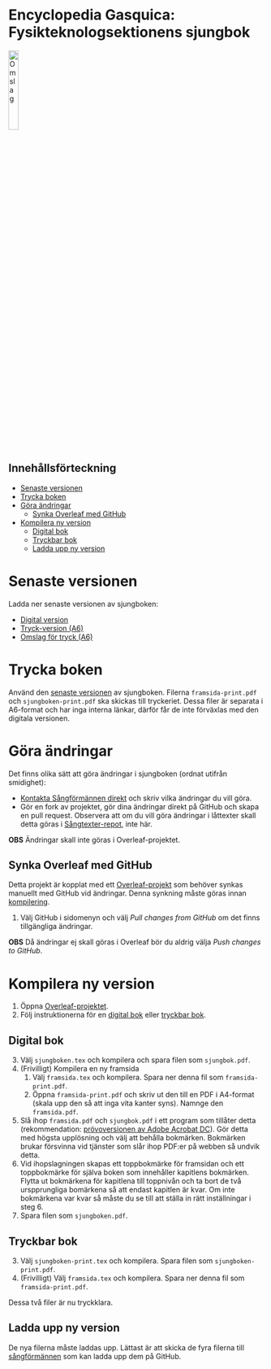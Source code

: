 # Encyclopedia Gasquica: Fysikteknologsektionens sjungbok

<img src="https://www.ftek.se/wp-content/uploads/2016/10/framsida.png" alt="Omslag" width="20%" />

## Innehållsförteckning
- [Senaste versionen](#senaste-versionen)
- [Trycka boken](#trycka-boken)
- [Göra ändringar](#göra-ändringar)
  * [Synka Overleaf med GitHub](#synka-overleaf-med-github)
- [Kompilera ny version](#kompilera-ny-version)
  * [Digital bok](#digital-bok)
  * [Tryckbar bok](#tryckbar-bok)
  * [Ladda upp ny version](#ladda-upp-ny-version)

# Senaste versionen
Ladda ner senaste versionen av sjungboken:
- [Digital version](https://github.com/Fysikteknologsektionen/Sjungbok/raw/master/sjungboken.pdf)
- [Tryck-version (A6)](https://github.com/Fysikteknologsektionen/Sjungbok/raw/master/sjungboken-print.pdf)
- [Omslag för tryck (A6)](https://github.com/Fysikteknologsektionen/Sjungbok/raw/master/framsida-print.pdf)

# Trycka boken
Använd den [senaste versionen](#senaste-versionen) av sjungboken. Filerna `framsida-print.pdf` och `sjungboken-print.pdf` ska skickas till tryckeriet. Dessa filer är separata i A6-format och har inga interna länkar, därför får de inte förväxlas med den digitala versionen.

# Göra ändringar
Det finns olika sätt att göra ändringar i sjungboken (ordnat utifrån smidighet):
- [Kontakta Sångförmännen direkt](mailto:sangforman@ftek.se) och skriv vilka ändringar du vill göra.
- Gör en fork av projektet, gör dina ändringar direkt på GitHub och skapa en pull request. Observera att om du vill göra ändringar i låttexter skall detta göras i [Sångtexter-repot](https://github.com/Fysikteknologsektionen/Sangtexter), inte här.

**OBS** Ändringar skall inte göras i Overleaf-projektet.

## Synka Overleaf med GitHub 
Detta projekt är kopplat med ett [Overleaf-projekt](https://www.overleaf.com/read/bpwsgqxjvjqs) som behöver synkas manuellt med GitHub vid ändringar. Denna synkning måste göras innan [kompilering](#kompilera-ny-version).
1. Välj GitHub i sidomenyn och välj *Pull changes from GitHub* om det finns tillgängliga ändringar.

**OBS** Då ändringar ej skall göras i Overleaf bör du aldrig välja *Push changes to GitHub*.

# Kompilera ny version
1. Öppna [Overleaf-projektet](https://www.overleaf.com/read/bpwsgqxjvjqs).
2. Följ instruktionerna för en [digital bok](#digital-bok) eller [tryckbar bok](#tryckbar-bok).

## Digital bok
3. Välj `sjungboken.tex` och kompilera och spara filen som `sjungbok.pdf`.
4. (Frivilligt) Kompilera en ny framsida
    1. Välj `framsida.tex` och kompilera. Spara ner denna fil som `framsida-print.pdf`.
    2. Öppna `framsida-print.pdf` och skriv ut den till en PDF i A4-format (skala upp den så att inga vita kanter syns). Namnge den `framsida.pdf`.
5. Slå ihop `framsida.pdf` och `sjungbok.pdf` i ett program som tillåter detta (rekommendation: [prövoversionen av Adobe Acrobat DC](https://acrobat.adobe.com/se/sv/free-trial-download.html)). Gör detta med högsta upplösning och välj att behålla bokmärken. Bokmärken brukar försvinna vid tjänster som slår ihop PDF:er på webben så undvik detta.
6. Vid ihopslagningen skapas ett toppbokmärke för framsidan och ett toppbokmärke för själva boken som innehåller kapitlens bokmärken. Flytta ut bokmärkena för kapitlena till toppnivån och ta bort de två urspprungliga bomärkena så att endast kapitlen är kvar. Om inte bokmärkena var kvar så måste du se till att ställa in rätt inställningar i steg 6.
7. Spara filen som `sjungboken.pdf`.

## Tryckbar bok
3. Välj `sjungboken-print.tex` och kompilera. Spara filen som `sjungboken-print.pdf`.
4. (Frivilligt) Välj `framsida.tex` och kompilera. Spara ner denna fil som `framsida-print.pdf`.

Dessa två filer är nu tryckklara.

## Ladda upp ny version
De nya filerna måste laddas upp. Lättast är att skicka de fyra filerna till [sångförmännen](mailto:sangforman@ftek.se) som kan ladda upp dem på GitHub.
